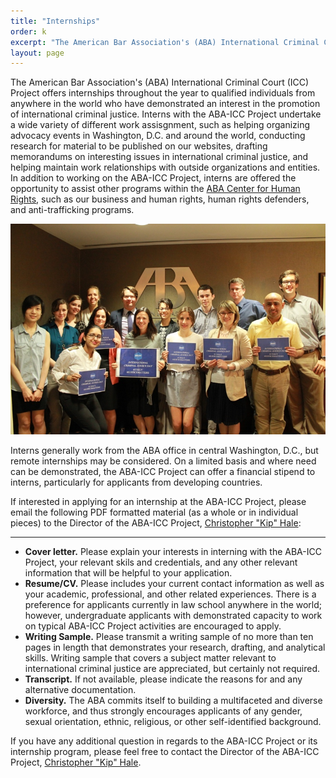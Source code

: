 ```yaml
---
title: "Internships"
order: k
excerpt: "The American Bar Association's (ABA) International Criminal Court (ICC) Project offers internships throughout the year to qualified individuals from anywhere in the world who have demonstrated an interest in the promotion of international criminal justice."
layout: page
---
```

The American Bar Association's (ABA) International Criminal Court (ICC) Project offers internships throughout the year to qualified individuals from anywhere in the world who have demonstrated an interest in the promotion of international criminal justice. Interns with the ABA-ICC Project undertake a wide variety of different work assisgnment, such as helping organizing advocacy events in Washington, D.C. and around the world, conducting research for material to be published on our websites, drafting memorandums on interesting issues in international criminal justice, and helping maintain work relationships with outside organizations and entities. In addition to working on the ABA-ICC Project, interns are offered the opportunity to assist other programs within the [ABA Center for Human Rights](http://www.americanbar.org/groups/human_rights.html), such as our business and human rights, human rights defenders, and anti-trafficking programs.

!["ABA Center for Human Rights and International Criminal Court Project staff and interns celebrate International Criminal Justice Day 2014"](/assets/img/aba-interns-international-criminal-justice-day.jpg)

Interns generally work from the ABA office in central Washington, D.C., but remote internships may be considered. On a limited basis and where need can be demonstrated, the ABA-ICC Project can offer a financial stipend to interns, particularly for applicants from developing countries.

If interested in applying for an internship at the ABA-ICC Project, please email the following PDF formatted material (as a whole or in individual pieces) to the Director of the ABA-ICC Project, [Christopher "Kip" Hale](http://www.aba-icc.org/the-aba-icc-project/project-staff/):

---
- **Cover letter.** Please explain your interests in interning with the ABA-ICC Project, your relevant skils and credentials, and any other relevant information that will be helpful to your application.
- **Resume/CV.** Please includes your current contact information as well as your academic, professional, and other related experiences. There is a preference for applicants currently in law school anywhere in the world; however, undergraduate applicants with demonstrated capacity to work on typical ABA-ICC Project activities are encouraged to apply.
-  **Writing Sample.** Please transmit a writing sample of no more than ten pages in length that demonstrates your research, drafting, and analytical skills. Writing sample that covers a subject matter relevant to international criminal justice are appreciated, but certainly not required.
-  **Transcript.** If not available, please indicate the reasons for and any alternative documentation.
-  **Diversity.** The ABA commits itself to building a multifaceted and diverse workforce, and thus strongly encourages applicants of any gender, sexual orientation, ethnic, religious, or other self-identified background.

If you have any additional question in regards to the ABA-ICC Project or its internship program, please feel free to contact the Director of the ABA-ICC Project, [Christopher "Kip" Hale](http://www.aba-icc.org/the-aba-icc-project/project-staff/).



